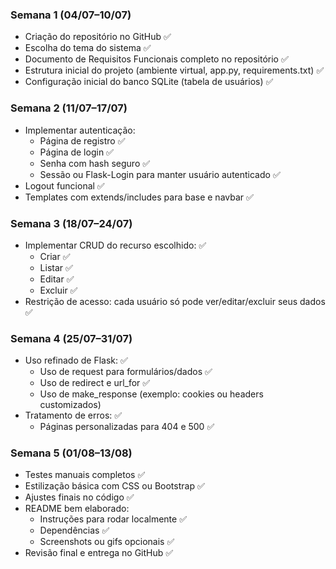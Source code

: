 ### Semana 1 (04/07–10/07)
- Criação do repositório no GitHub ✅
- Escolha do tema do sistema ✅
- Documento de Requisitos Funcionais completo no repositório ✅
- Estrutura inicial do projeto (ambiente virtual, app.py, requirements.txt) ✅
- Configuração inicial do banco SQLite (tabela de usuários) ✅


### Semana 2 (11/07–17/07)
- Implementar autenticação:
    - Página de registro ✅
    - Página de login ✅
    - Senha com hash seguro ✅
    - Sessão ou Flask-Login para manter usuário autenticado ✅
- Logout funcional ✅
- Templates com extends/includes para base e navbar ✅


### Semana 3 (18/07–24/07)
- Implementar CRUD do recurso escolhido: ✅
    - Criar ✅
    - Listar ✅
    - Editar ✅
    - Excluir ✅
- Restrição de acesso: cada usuário só pode ver/editar/excluir seus dados ✅


### Semana 4 (25/07–31/07)
- Uso refinado de Flask: ✅
    - Uso de request para formulários/dados ✅
    - Uso de redirect e url_for ✅
    - Uso de make_response (exemplo: cookies ou headers customizados)
- Tratamento de erros: ✅
    - Páginas personalizadas para 404 e 500 ✅


### Semana 5 (01/08–13/08)
- Testes manuais completos ✅
- Estilização básica com CSS ou Bootstrap ✅
- Ajustes finais no código ✅
- README bem elaborado:
    - Instruções para rodar localmente ✅
    - Dependências ✅
    - Screenshots ou gifs opcionais ✅
- Revisão final e entrega no GitHub ✅